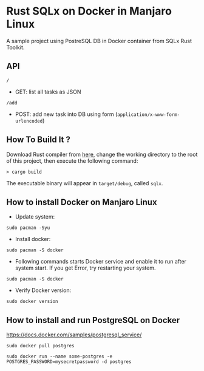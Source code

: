 # Rust SQLx on Docker in Manjaro Linux

A sample project using PostreSQL DB in Docker container from SQLx Rust Toolkit.

## API

```
/
```
   - GET: list all tasks as JSON

```
/add
```
   - POST: add new task into DB using form (`application/x-www-form-urlencoded`)

## How To Build It ?

Download Rust compiler from [here](https://www.rust-lang.org/en-US/), change the working directory to the root of this project, then execute the following command:

```
> cargo build
```

The executable binary will appear in `target/debug`, called `sqlx`.

## How to install Docker on Manjaro Linux

- Update system: 
```
sudo pacman -Syu
```

- Install docker: 
```
sudo pacman -S docker
```

- Following commands starts Docker service and enable it to run after system start. If you get Error, try restarting your system.
```
sudo pacman -S docker
```

- Verify Docker version: 
```
sudo docker version
```

## How to install and run PostgreSQL on Docker

https://docs.docker.com/samples/postgresql_service/

```
sudo docker pull postgres 
```

```
sudo docker run --name some-postgres -e POSTGRES_PASSWORD=mysecretpassword -d postgres
```